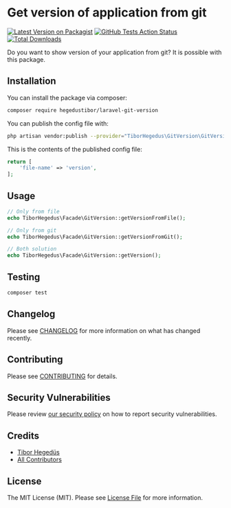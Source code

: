 # Get version of application from git

[![Latest Version on Packagist](https://img.shields.io/packagist/v/hegedustibor/laravel-git-version.svg?style=flat-square)](https://packagist.org/packages/hegedustibor/laravel-git-version)
[![GitHub Tests Action Status](https://img.shields.io/github/workflow/status/hegedustibor/laravel-git-version/run-tests?label=tests)](https://github.com/hegedustibor/laravel-git-version/actions?query=workflow%3Arun-tests+branch%3Amaster)
[![Total Downloads](https://img.shields.io/packagist/dt/hegedustibor/laravel-git-version.svg?style=flat-square)](https://packagist.org/packages/hegedustibor/laravel-git-version)


Do you want to show version of your application from git? It is possible with this package.

## Installation

You can install the package via composer:

```bash
composer require hegedustibor/laravel-git-version
```

You can publish the config file with:
```bash
php artisan vendor:publish --provider="TiborHegedus\GitVersion\GitVersionServiceProvider" --tag="config"
```

This is the contents of the published config file:

```php
return [
    'file-name' => 'version',
];
```

## Usage

``` php
// Only from file
echo TiborHegedus\Facade\GitVersion::getVersionFromFile();

// Only from git
echo TiborHegedus\Facade\GitVersion::getVersionFromGit();

// Both solution
echo TiborHegedus\Facade\GitVersion::getVersion();
```

## Testing

``` bash
composer test
```

## Changelog

Please see [CHANGELOG](CHANGELOG.md) for more information on what has changed recently.

## Contributing

Please see [CONTRIBUTING](.github/CONTRIBUTING.md) for details.

## Security Vulnerabilities

Please review [our security policy](../../security/policy) on how to report security vulnerabilities.

## Credits

- [Tibor Hegedüs](https://github.com/hegedustibor)
- [All Contributors](../../contributors)

## License

The MIT License (MIT). Please see [License File](LICENSE.md) for more information.
